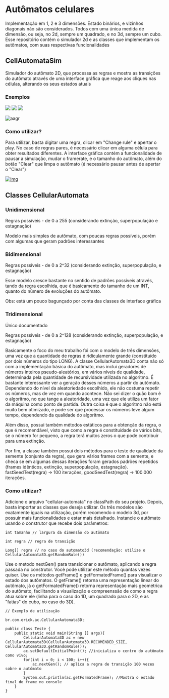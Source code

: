 # Autômatos celulares

Implementação em 1, 2 e 3 dimensões. Estado binários, e vizinhos diagonais não são considerados. Todos com uma única medida de dimensão, ou seja, no 2d, sempre um quadrado, e no 3d, sempre um cubo. Esse repositório contém o simulador 2d e as classes que implementam os autômatos, com suas respectivas funcionalidades

## CellAutomataSim

Simulador do autômato 2D, que processa as regras e mostra as transições do autômato através de uma interface gráfica que reage aos cliques nas células, alterando os seus estados atuais

### Exemplos

<div style='display: inline'>

<img src='https://media3.giphy.com/media/v1.Y2lkPTc5MGI3NjExczFqOG1vZWFzMHBjczliam93bDE5aTVmOGljcGNvMGx3NGNodzNiaiZlcD12MV9pbnRlcm5hbF9naWZfYnlfaWQmY3Q9Zw/pQlISDt9EfatURkhdX/giphy.webp'/>

<img src='https://media4.giphy.com/media/v1.Y2lkPTc5MGI3NjExaWY0ZzJreW03cGVldTEzaTMydXp5bjhiMW10bjd5Y2s4bzd4NWhuNCZlcD12MV9pbnRlcm5hbF9naWZfYnlfaWQmY3Q9Zw/51qWIasvThtdDdOK9f/giphy.gif'/>

<img src='https://media2.giphy.com/media/v1.Y2lkPTc5MGI3NjExeGl0cGFtYnAyem90bWNpajF5bno1ZnIxNXR6OHhqbHFjb3BhNjJkZSZlcD12MV9pbnRlcm5hbF9naWZfYnlfaWQmY3Q9Zw/wSTyFH6CK8Sxyf9BRR/giphy.gif'/>

![aagr](https://media0.giphy.com/media/v1.Y2lkPTc5MGI3NjExc3ozdGZ3M3BzaWtqNTg4ZTJoaDl6cXRxZHg1bHNxeTF0c3UzY3h4ZiZlcD12MV9pbnRlcm5hbF9naWZfYnlfaWQmY3Q9Zw/H0rP9IwniQOF7pYVs4/giphy.gif)

### Como utilizar?

Para utilizar, basta digitar uma regra, clicar em "Change rule" e apertar o play. No caso de regras pares, é necessário clicar em alguma célula para obter resultados diferentes. A interface gráfica contém a funcionalidade de pausar a simulação, mudar o framerate, e o tamanho do autômato, além do botão "Clear" que limpa o autômato (é necessário pausar antes de apertar o "Clear")

<a href="https://ibb.co/PWVxkfG"><img src="https://i.ibb.co/gWcyYBZ/img.jpg" alt="img" border="0"></a>

## Classes CellularAutomata

### Unidimensional

Regras possíveis - de 0 a 255 (considerando extinção, superpopulação e estagnação)

Modelo mais simples de autômato, com poucas regras possíveis, porém com algumas que geram padrões interessantes

### Bidimensional

Regras possíveis - de 0 a 2^32 (considerando extinção, superpopulação, e estagnação)

Esse modelo cresce bastante no sentido de padrões possíveis através, tando da regra escolhida, que é basicamente do tamanho de um INT, quanto do número de evoluções do autômato.

Obs: está um pouco bagunçado por conta das classes de interface gráfica

### Tridimensional

Único documentado

Regras possíveis - de 0 a 2^128 (considerando extinção, superpopulação, e estagnação)

Basicamente o foco do meu trabalho foi com o modelo de três dimensões, uma vez que a quantidade de regras é ridículamente grande (constituído por dois números do tipo LONG). A classe
CellularAutomata3D conta não só com a implementação básica do autômato, mas inclui geradores de números inteiros pseudo-aleatórios, em vários níveis de qualidade, determinada pela quantidade
de recursividade utilizada no algoritmo. É bastante interessante ver a geração desses números a partir do autômato. Dependendo do nível da aleatoriedade escolhido, ele não costuma repetir
os números, mas de vez em quando acontece. Não sei dizer o quão bom é o algoritmo, no que tange a aleatoridade, uma vez que ele utiliza um fator da máquina como ponto de partida. Outra coisa
é que o algoritmo não está muito bem otimizado, e pode ser que processar os números leve algum tempo, dependendo da qualidade do algoritmo.

Além disso, possui também métodos estáticos para a obtenção da regra, o que é recomendável, visto que como a regra é constituídade de vários bits, se o número for pequeno, a regra terá muitos
zeros o que pode contribuir para uma extinção.

Por fim, a classe também possui dois métodos para o teste de qualidade da semente (conjunto da regra), que gera vários frames com a semente, e checa se em algumas dessas iterações foram gerados 
padrões repetidos (frames idênticos, extinção, superpopulação, estagnação). fastSeedTest(regra) -> 100 iterações, goodSeedTest(regra) -> 100.000 iterações.

### Como utilizar?

Adicione o arquivo "cellular-automata" no classPath do seu projeto. Depois, basta importar as classes que deseja utilizar.
Os três modelos são exatamente iguais na utilização, porém recomendo o modelo 3d, por possuir mais funcionalidades e estar mais detalhado.
Instancie o autômato usando o construtor que recebe dois parâmetros:

```
int tamanho // largura da dimensão do autômato

int regra // regra de transição

Long[] regra // no caso do automato3d (recomendação: utilize o CellularAutomata3D.getRandomRule())

```

Use o metodo nextGen() para transicionar o autômato, aplicando a regra passada no construtor. Você pode utilizar este método quantas vezes quiser.
Use os métodos getFrame() e getFormatedFrame() para visualizar o estado dos autômatos. O getFrame() retorna uma representação linear do autômato, já o getFormatedFrame() retorna
representação mais geométrica do autômato, facilitando a visualização e compreenssão de como a regra atua sobre ele (linha para o caso do 1D, um quadrado para o 2D, e as "fatias" do cubo, no caso do 3D). 

```
// Exemplo de utilização

br.com.erick.ac.CellularAutomata3D;

public class Teste {
    public static void main(String [] args){
        CellularAutomata3D ac = new CellularAutomata3D(CellularAutomata3D.RECOMENDED_SIZE, CellularAutomata3D.getRandomRule());
        ac.setDefaultInitialPoint(); //inicializa o centro do autômato como vivo;
        for(int i = 0; i < 100; i++){
            ac.nextGen(); // aplica a regra de transição 100 vezes sobre o autômato
        }
        System.out.println(ac.getFormatedFrame); //Mostra o estado final do frame no console
    }
}

```
